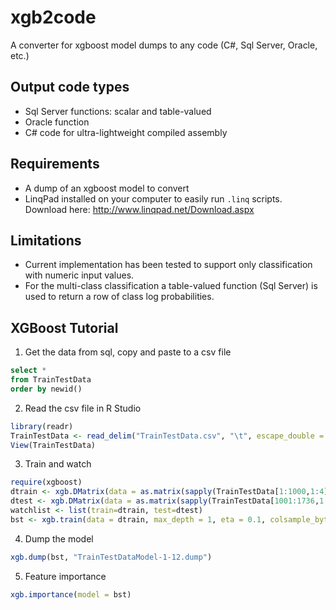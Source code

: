 # xgb2code
A converter for xgboost model dumps to any code (C#, Sql Server, Oracle, etc.) 

## Output code types
* Sql Server functions: scalar and table-valued
* Oracle function
* C# code for ultra-lightweight compiled assembly

## Requirements
* A dump of an xgboost model to convert
* LinqPad installed on your computer to easily run `.linq` scripts. Download here: http://www.linqpad.net/Download.aspx

## Limitations
* Current implementation has been tested to support only classification with numeric input values. 
* For the multi-class classification a table-valued function (Sql Server) is used to return a row of class log probabilities.

## XGBoost Tutorial

1. Get the data from sql, copy and paste to a csv file
``` sql
select *
from TrainTestData
order by newid()
```
2. Read the csv file in R Studio
``` R
library(readr)
TrainTestData <- read_delim("TrainTestData.csv", "\t", escape_double = FALSE, locale = locale(decimal_mark = ","), na = "NULL", trim_ws = TRUE)
View(TrainTestData)
```
3. Train and watch
``` R
require(xgboost)
dtrain <- xgb.DMatrix(data = as.matrix(sapply(TrainTestData[1:1000,1:4], as.numeric)), label=as.matrix(TrainTestData[1:1000,5]))
dtest <- xgb.DMatrix(data = as.matrix(sapply(TrainTestData[1001:1736,1:4], as.numeric)), label=as.matrix(TrainTestData[1001:1736,5]))
watchlist <- list(train=dtrain, test=dtest)
bst <- xgb.train(data = dtrain, max_depth = 1, eta = 0.1, colsample_bytree = 1, nthread = 4, nrounds = 12, objective = "reg:linear", missing = NA, watchlist=watchlist, eval_metric = 'mae')
```
4. Dump the model
``` R
xgb.dump(bst, "TrainTestDataModel-1-12.dump")
```
5. Feature importance
``` R
xgb.importance(model = bst)
```
